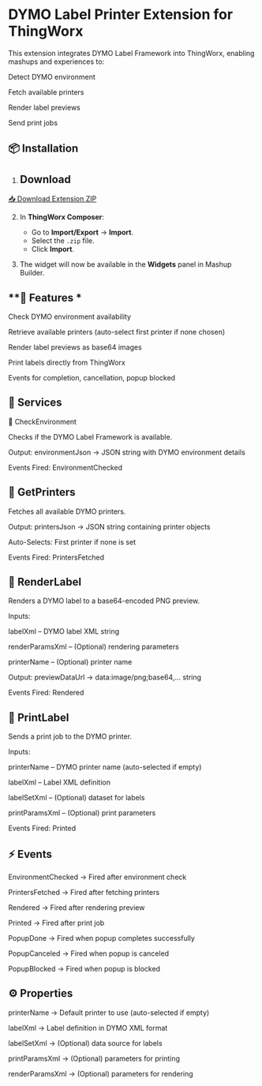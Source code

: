 # **DYMO Label Printer Extension for ThingWorx**

This extension integrates DYMO Label Framework into ThingWorx, enabling mashups and experiences to:

Detect DYMO environment

Fetch available printers

Render label previews

Send print jobs

## **📦 Installation**
1.  ## Download 
[📥 Download Extension ZIP](https://github.com/Jamal8548/twx_dymo_extension/raw/master/Dymo_ThingworxExtension.zip) 


2. In **ThingWorx Composer**:
   - Go to **Import/Export** → **Import**.
   - Select the `.zip` file.
   - Click **Import**.

3. The widget will now be available in the **Widgets** panel in Mashup Builder.

 ## **🚀 Features *

Check DYMO environment availability

Retrieve available printers (auto-select first printer if none chosen)

Render label previews as base64 images

Print labels directly from ThingWorx

Events for completion, cancellation, popup blocked

 ## **📂 Services**
🔹 CheckEnvironment

Checks if the DYMO Label Framework is available.

Output: environmentJson → JSON string with DYMO environment details

Events Fired: EnvironmentChecked

 ## **🔹 GetPrinters**

Fetches all available DYMO printers.

Output: printersJson → JSON string containing printer objects

Auto-Selects: First printer if none is set

Events Fired: PrintersFetched

## **🔹 RenderLabel**

Renders a DYMO label to a base64-encoded PNG preview.

Inputs:

labelXml – DYMO label XML string

renderParamsXml – (Optional) rendering parameters

printerName – (Optional) printer name

Output: previewDataUrl → data:image/png;base64,... string

Events Fired: Rendered

 ## **🔹 PrintLabel**

Sends a print job to the DYMO printer.

Inputs:

printerName – DYMO printer name (auto-selected if empty)

labelXml – Label XML definition

labelSetXml – (Optional) dataset for labels

printParamsXml – (Optional) print parameters

Events Fired: Printed

## **⚡ Events**

EnvironmentChecked → Fired after environment check

PrintersFetched → Fired after fetching printers

Rendered → Fired after rendering preview

Printed → Fired after print job

PopupDone → Fired when popup completes successfully

PopupCanceled → Fired when popup is canceled

PopupBlocked → Fired when popup is blocked

## **⚙️ Properties**
 
printerName → Default printer to use (auto-selected if empty)

labelXml → Label definition in DYMO XML format

labelSetXml → (Optional) data source for labels

printParamsXml → (Optional) parameters for printing

renderParamsXml → (Optional) parameters for rendering
